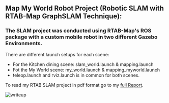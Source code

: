 ## Map My World Robot Project (Robotic SLAM with RTAB-Map GraphSLAM Technique): 
### The SLAM project was conducted using RTAB-Map's ROS package with a custom mobile robot in two different Gazebo Environments. 

There are different launch setups for each scene:

[writeup]:ReportPaper-MapMyWorldRobot.png

- For the Kitchen dining scene: slam_world.launch & mapping.launch 
- Fot the My World scene: my_world.launch & mapping_myworld.launch
- teleop.launch and rviz.launch is in common for both scenes.

To read my RTAB SLAM project in pdf format go to my [full Report](ReportPaper-MapMyWorldRobot.pdf).

![writeup]
